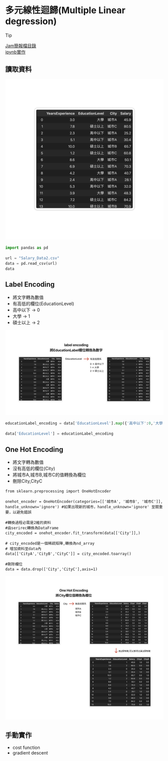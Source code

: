 # 多元線性迴歸(Multiple Linear degression)

> [!TIP]
> [Jam簡報檔目錄](./說明jam)  
> [ipynb實作](./multiple_linear_regression1.ipynb)

## 讀取資料
![](./images/pic1.png)

```python
import pandas as pd

url = "Salary_Data2.csv"
data = pd.read_csv(url)
data
```

## Label Encoding
- 將文字轉為數值
- 有高低的欄位(EducationLevel)
- 高中以下 -> 0
- 大學 -> 1
- 碩士以上 -> 2

![](./images/pic2.png)

```python
educationLabel_encoding = data['EducationLevel'].map({'高中以下':0,'大學':1,'碩士以上':2})

data['EducationLevel'] = educationLabel_encoding
```

## One Hot Encoding
- 將文字轉為數值
- 沒有高低的欄位(City)
- 將城市A,城市B,城市C的值轉換為欄位
- 刪除City,CityC

```pyhton
from sklearn.preprocessing import OneHotEncoder

onehot_encoder = OneHotEncoder(categories=[['城市A', '城市B', '城市C']], handle_unknown='ignore') #如果出現新的城市，handle_unknown='ignore' 至關重要，以避免錯誤

#轉換過程必需是2維的資料
#由serirec轉換為DataFrame
city_encoded = onehot_encoder.fit_transform(data[['City']],)

# city_encoded是一個稀疏矩陣,轉換為nd_array
# 增加資料至data內
data[['CityA','CityB','CityC']] = city_encoded.toarray()

#刪除欄位
data = data.drop(['City','CityC'],axis=1)

```

![](./images/pic3.png)


## 手動實作
- cost function
- gradient descent
